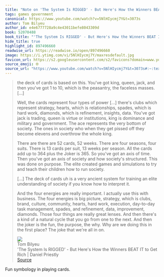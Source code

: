 ```yaml
---
title: "Note on 'The System Is RIGGED' - But Here's How the Winners BEAT IT to Get Rich | Daniel Priestly via Tom Bilyeu"
tags: games government
canonical: https://www.youtube.com/watch?v=5NlHIycmj7Y&t=3073s
author: Tom Bilyeu
author_id: e4e6777728a9c4e43011befe8043309d
book: 52070488
book_title: "'The System Is RIGGED' - But Here's How the Winners BEAT IT to Get Rich | Daniel Priestly"
hide_title: true
highlight_id: 897496660
readwise_url: https://readwise.io/open/897496660
image: https://i.ytimg.com/vi/5NlHIycmj7Y/maxresdefault.jpg
favicon_url: https://s2.googleusercontent.com/s2/favicons?domain=www.youtube.com
source_emoji: 🌐
source_url: "https://www.youtube.com/watch?v=5NlHIycmj7Y&t=3073s#:~:text=the%20deck%20of,all%20in%20on."
---
```


> the deck of cards is based on this. You've got king, queen, jack, and then you've got 1 to 10, which is the peasantry, the faceless masses.[...]
> 
> Well, the cards represent four types of power [...] there's clubs which represent strategy, hearts, which is relationships, spades, which is hard work, diamonds, which is refinement, insights, data. You've got jack is trading, queen is virtue or institutions, king is dominance and military and government. The ace represents the very bottom of society. The ones in society who when they get pissed off they become elevens and overthrow the whole king.
> 
> There are there are 52 cards, 52 weeks. There are four seasons, four suits. There is 13 cards per suit, 13 weeks per season. All the cards add up to 364 plus the Joker is 365. So you've got an axis of time. Then you've got an axis of society and how society's structured. This was done on purpose. The elite created games and simulations to try and teach their children how to run society.
> 
> [...] The deck of cards uh is a very ancient system for training an elite understanding of society if you know how to interpret it.
> 
> And the four energies are really important. I actually use this with business. The four energies is big picture, strategy, which is clubs, brand, culture, community, hearts, hard work, execution, day-to-day task management, spades, and refinement, data, improvement, diamonds. Those four things are really great lenses. And then there's a kind of a natural cycle that you go from one to the next. And then the joker is the fun, the purpose, the why. Why are we doing this in the first place? The joke that we're all in on.
> <div class="quoteback-footer"><div class="quoteback-avatar"><img class="mini-favicon" src="https://s2.googleusercontent.com/s2/favicons?domain=www.youtube.com"></div><div class="quoteback-metadata"><div class="metadata-inner"><span style="display:none">FROM:</span><div aria-label="Tom Bilyeu" class="quoteback-author"> Tom Bilyeu</div><div aria-label="'The System Is RIGGED' - But Here's How the Winners BEAT IT to Get Rich | Daniel Priestly" class="quoteback-title"> 'The System Is RIGGED' - But Here's How the Winners BEAT IT to Get Rich | Daniel Priestly</div></div></div><div class="quoteback-backlink"><a target="_blank" aria-label="go to the full text of this quotation" rel="noopener" href="https://www.youtube.com/watch?v=5NlHIycmj7Y&t=3073s#:~:text=the%20deck%20of,all%20in%20on." class="quoteback-arrow"> Source</a></div></div>

Fun symbology in playing cards.